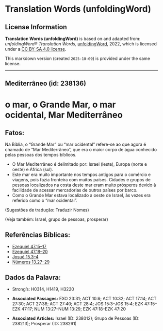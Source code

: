 # Translation Words (unfoldingWord)

## License Information

**Translation Words (unfoldingWord)** is based on and adapted from: _unfoldingWord® Translation Words_, [unfoldingWord](https://unfoldingword.org/utw), 2022, which is licensed under a [CC BY-SA 4.0 license](https://creativecommons.org/licenses/by-sa/4.0/legalcode.en).

This markdown version (created `2025-10-09`) is provided under the same license.



--------------------------------

## Mediterrâneo (id: 238136)

o mar, o Grande Mar, o mar ocidental, Mar Mediterrâneo
======================================================

Fatos:
------

Na Bíblia, o “Grande Mar” ou “mar ocidental” refere\-se ao que agora é chamado de “Mar Mediterrâneo”, que era o maior corpo de água conhecido pelas pessoas dos tempos bíblicos.

* O Mar Mediterrâneo é delimitado por: Israel (leste), Europa (norte e oeste) e África (sul).
* Este mar era muito importante nos tempos antigos para o comércio e viagens, pois fazia fronteira com muitos países. Cidades e grupos de pessoas localizados na costa deste mar eram muito prósperos devido à facilidade de acessar mercadorias de outros países por barco.
* Como o Grande Mar estava localizado a oeste de Israel, às vezes era referido como o “mar ocidental”.

(Sugestões de tradução: Traduzir Nomes)

(Veja também: Israel, grupo de pessoas, prosperar)

Referências Bíblicas:
---------------------

* [Ezequiel 47\.15–17](https://ref.ly/Ezek47:15-Ezek47:17)
* [Ezequiel 47\.18–20](https://ref.ly/Ezek47:18-Ezek47:20)
* [Josué 15\.3–4](https://ref.ly/Josh15:3-Josh15:4)
* [Números 13\.27–29](https://ref.ly/Num13:27-Num13:29)

Dados da Palavra:
-----------------

* Strong’s: H0314, H1419, H3220

* **Associated Passages:** EXO 23:31; ACT 10:6; ACT 10:32; ACT 17:14; ACT 27:30; ACT 27:38; ACT 27:40; ACT 28:4; JOS 15:3–JOS 15:4; EZK 47:15–EZK 47:17; NUM 13:27–NUM 13:29; EZK 47:18–EZK 47:20
* **Associated Articles:** Israel (ID: 238012); Grupo de Pessoas (ID: 238213); Prosperar (ID: 238261)

